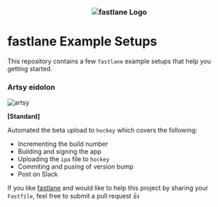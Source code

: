 <h3 align="center">
  <img src="assets/fastlane_text.png" alt="fastlane Logo" />
</h3>

fastlane Example Setups
=======================

This repository contains a few `fastlane` example setups that help you getting started.

### Artsy eidolon
![artsy](assets/artsy.png)

**[Standard]**

Automated the beta upload to `hockey` which covers the following:

- Incrementing the build number
- Building and signing the app
- Uploading the `ipa` file to `hockey`
- Commiting and pusing of version bump
- Post on Slack


If you like [fastlane](https://fastlane.tools) and would like to help this project by sharing your `Fastfile`, feel free to submit a pull request :+1:

